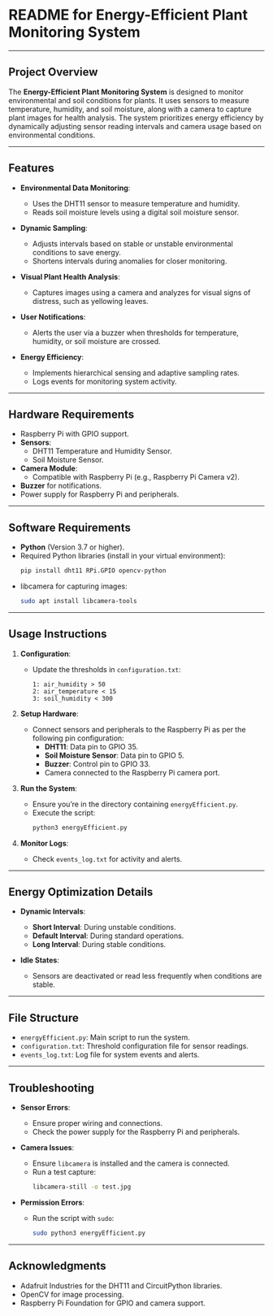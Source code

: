 # README for Energy-Efficient Plant Monitoring System

---

## Project Overview
The **Energy-Efficient Plant Monitoring System** is designed to monitor environmental and soil conditions for plants. It uses sensors to measure temperature, humidity, and soil moisture, along with a camera to capture plant images for health analysis. The system prioritizes energy efficiency by dynamically adjusting sensor reading intervals and camera usage based on environmental conditions.

---

## Features
- **Environmental Data Monitoring**:
  - Uses the DHT11 sensor to measure temperature and humidity.
  - Reads soil moisture levels using a digital soil moisture sensor.

- **Dynamic Sampling**:
  - Adjusts intervals based on stable or unstable environmental conditions to save energy.
  - Shortens intervals during anomalies for closer monitoring.

- **Visual Plant Health Analysis**:
  - Captures images using a camera and analyzes for visual signs of distress, such as yellowing leaves.

- **User Notifications**:
  - Alerts the user via a buzzer when thresholds for temperature, humidity, or soil moisture are crossed.

- **Energy Efficiency**:
  - Implements hierarchical sensing and adaptive sampling rates.
  - Logs events for monitoring system activity.

---

## Hardware Requirements
- Raspberry Pi with GPIO support.
- **Sensors**:
  - DHT11 Temperature and Humidity Sensor.
  - Soil Moisture Sensor.
- **Camera Module**:
  - Compatible with Raspberry Pi (e.g., Raspberry Pi Camera v2).
- **Buzzer** for notifications.
- Power supply for Raspberry Pi and peripherals.

---

## Software Requirements
- **Python** (Version 3.7 or higher).
- Required Python libraries (install in your virtual environment):
  ```bash
  pip install dht11 RPi.GPIO opencv-python
- libcamera for capturing images:
  ```bash
  sudo apt install libcamera-tools
  
---

## Usage Instructions
1. **Configuration**:
   - Update the thresholds in `configuration.txt`:
     ```
     1: air_humidity > 50
     2: air_temperature < 15
     3: soil_humidity < 300
     ```

2. **Setup Hardware**:
   - Connect sensors and peripherals to the Raspberry Pi as per the following pin configuration:
     - **DHT11**: Data pin to GPIO 35.
     - **Soil Moisture Sensor**: Data pin to GPIO 5.
     - **Buzzer**: Control pin to GPIO 33.
     - Camera connected to the Raspberry Pi camera port.

3. **Run the System**:
   - Ensure you’re in the directory containing `energyEfficient.py`.
   - Execute the script:
     ```bash
     python3 energyEfficient.py
     ```

4. **Monitor Logs**:
   - Check `events_log.txt` for activity and alerts.

---

## Energy Optimization Details
- **Dynamic Intervals**:
  - **Short Interval**: During unstable conditions.
  - **Default Interval**: During standard operations.
  - **Long Interval**: During stable conditions.

- **Idle States**:
  - Sensors are deactivated or read less frequently when conditions are stable.
  
---

## File Structure
- `energyEfficient.py`: Main script to run the system.
- `configuration.txt`: Threshold configuration file for sensor readings.
- `events_log.txt`: Log file for system events and alerts.

---

## Troubleshooting
- **Sensor Errors**:
  - Ensure proper wiring and connections.
  - Check the power supply for the Raspberry Pi and peripherals.

- **Camera Issues**:
  - Ensure `libcamera` is installed and the camera is connected.
  - Run a test capture:
    ```bash
    libcamera-still -o test.jpg
    ```

- **Permission Errors**:
  - Run the script with `sudo`:
    ```bash
    sudo python3 energyEfficient.py
    ```

---

## Acknowledgments
- Adafruit Industries for the DHT11 and CircuitPython libraries.
- OpenCV for image processing.
- Raspberry Pi Foundation for GPIO and camera support.

  
